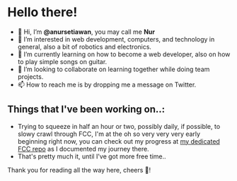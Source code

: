 # Hello there!

- 👋 Hi, I’m **@anursetiawan**, you may call me **Nur**
- 👀 I’m interested in web development, computers, and technology in general, also a bit of robotics and electronics.
- 🌱 I’m currently learning on how to become a web developer, also on how to play simple songs on guitar.
- 💞️ I’m looking to collaborate on learning together while doing team projects.
- 📫 How to reach me is by dropping me a message on Twitter.

## Things that I've been working on..:

- Trying to squeeze in half an hour or two, possibly daily, if possible, to slowy crawl through FCC, I'm at the oh so very very very early beginning right now, you can check out my progress at [my dedicated FCC repo](https://github.com/anursetiawan/freeCodeCamp) as I documented my journey there.
- That's pretty much it, until I've got more free time..

Thank you for reading all the way here, cheers 🍻!

<!---
anursetiawan/anursetiawan is a ✨ special ✨ repository because its `README.md` (this file) appears on your GitHub profile.
You can click the Preview link to take a look at your changes.
--->
